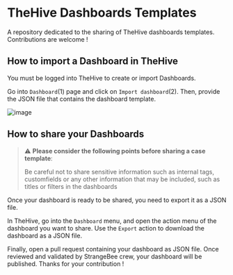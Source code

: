 # TheHive Dashboards Templates

A repository dedicated to the sharing of TheHive dashboards templates. Contributions are welcome !

## How to import a Dashboard in TheHive

You must be logged into TheHive to create or import Dashboards.

Go into `Dashboard`(1) page and click on `Import dashboard`(2). Then, provide the JSON file that contains the dashboard template. 

![image](https://user-images.githubusercontent.com/32546144/222153839-2b8f71ba-2dee-42d5-92a8-5f6dbedacf8b.png)


## How to share your Dashboards

> :warning: **Please consider the following points before sharing a case template**: 
> 
> Be careful not to share sensitive information such as internal tags, customfields or any other information that may be included, such as titles or filters in the dashboards
> 

Once your dashboard is ready to be shared, you need to export it as a JSON file.

In TheHive, go into the `Dashboard` menu, and open the action menu of the dashboard you want to share. Use the `Export` action to download the dashboard as a JSON file. 

Finally, open a pull request containing your dashboard as JSON file. Once reviewed and validated by StrangeBee crew, your dashboard will be published. Thanks for your contribution ! 

